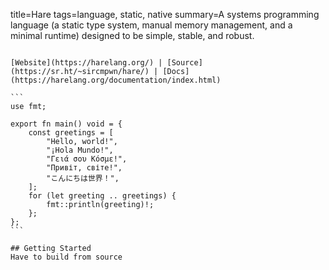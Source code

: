 title=Hare
tags=language, static, native
summary=A systems programming language (a static type system, manual memory management, and a minimal runtime) designed to be simple, stable, and robust.
~~~~~~

[Website](https://harelang.org/) | [Source](https://sr.ht/~sircmpwn/hare/) | [Docs](https://harelang.org/documentation/index.html)

```
use fmt;

export fn main() void = {
	const greetings = [
		"Hello, world!",
		"¡Hola Mundo!",
		"Γειά σου Κόσμε!",
		"Привіт, світе!",
		"こんにちは世界！",
	];
	for (let greeting .. greetings) {
		fmt::println(greeting)!;
	};
};
```

## Getting Started
Have to build from source
